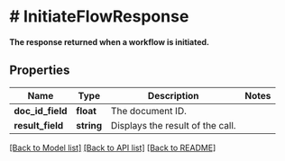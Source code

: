 # # InitiateFlowResponse

#### The response returned when a workflow is initiated.

## Properties

Name | Type | Description | Notes
------------ | ------------- | ------------- | -------------
**doc_id_field** | **float** | The document ID. |
**result_field** | **string** | Displays the result of the call. |

[[Back to Model list]](../../README.md#models) [[Back to API list]](../../README.md#endpoints) [[Back to README]](../../README.md)
